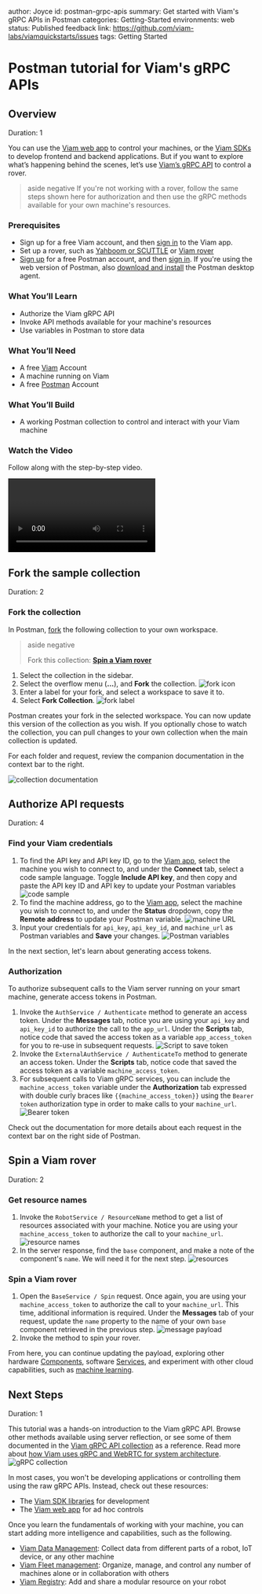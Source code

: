 author: Joyce
id: postman-grpc-apis
summary: Get started with Viam's gRPC APIs in Postman
categories: Getting-Started
environments: web
status: Published 
feedback link: https://github.com/viam-labs/viamquickstarts/issues
tags: Getting Started

# Postman tutorial for Viam's gRPC APIs
<!-- ------------------------ -->
## Overview 
Duration: 1

You can use the [Viam web app](https://app.viam.com) to control your machines, or the [Viam SDKs](https://docs.viam.com/sdks/) to develop frontend and backend applications. But if you want to explore what’s happening behind the scenes, let’s use [Viam’s gRPC API](https://www.postman.com/viamrobotics/workspace/viam-apis/overview) to control a rover.

> aside negative
> If you're not working with a rover, follow the same steps shown here for authorization and then use the gRPC methods available for your own machine's resources.

### Prerequisites
- Sign up for a free Viam account, and then [sign in](https://app.viam.com) to the Viam app.
- Set up a rover, such as [Yahboom or SCUTTLE](https://docs.viam.com/tutorials/configure/configure-rover/) or [Viam rover](https://docs.viam.com/get-started/try-viam/rover-resources/rover-tutorial-fragments/)
- [Sign up](https://identity.getpostman.com/signup) for a free Postman account, and then [sign in](https://go.postman.co/). If you're using the web version of Postman, also [download and install](https://www.postman.com/downloads/postman-agent/) the Postman desktop agent.

### What You’ll Learn 
- Authorize the Viam gRPC API
- Invoke API methods available for your machine's resources
- Use variables in Postman to store data

### What You’ll Need 
- A free [Viam](https://app.viam.com) Account
- A machine running on Viam
- A free [Postman](https://identity.getpostman.com/signup) Account

### What You’ll Build 
- A working Postman collection to control and interact with your Viam machine

### Watch the Video

Follow along with the step-by-step video.

<video id="KaJIXznpssw"></video>

<!-- ------------------------ -->

## Fork the sample collection

Duration: 2

### Fork the collection

In Postman, [fork](https://learning.postman.com/docs/collaborating-in-postman/version-control/#forking-postman-entities) the following collection to your own workspace.

> aside negative
> 
>  Fork this collection: **[Spin a Viam rover](https://www.postman.com/viamrobotics/workspace/viam-examples/collection/669fcf9f04dc6b500411069b)**

1. Select the collection in the sidebar.
1. Select the overflow menu (**...**), and **Fork** the collection.
  ![fork icon](assets/Fork.png)
1. Enter a label for your fork, and select a workspace to save it to.
1. Select **Fork Collection**.
  ![fork label](assets/Label.png)

Postman creates your fork in the selected workspace. You can now update this version of the collection as you wish. If you optionally chose to watch the collection, you can pull changes to your own collection when the main collection is updated.

For each folder and request, review the companion documentation in the context bar to the right.

![collection documentation](assets/Documentation.png)

<!-- ------------------------ -->

## Authorize API requests

Duration: 4

### Find your Viam credentials

1. To find the API key and API key ID, go to the [Viam app](https://app.viam.com), select the machine you wish to connect to, and under the **Connect** tab, select a code sample language. Toggle **Include API key**, and then copy and paste the API key ID and API key to update your Postman variables
  ![code sample](assets/gRPC1.png)
1. To find the machine address, go to the [Viam app](https://app.viam.com), select the machine you wish to connect to, and under the **Status** dropdown, copy the **Remote address** to update your Postman variable.
  ![machine URL](assets/grpc2.png)
1. Input your credentials for `api_key`, `api_key_id`, and `machine_url` as Postman variables and **Save** your changes.
  ![Postman variables](assets/grpc3.png)

In the next section, let's learn about generating access tokens.

### Authorization

To authorize subsequent calls to the Viam server running on your smart machine, generate access tokens in Postman.

1. Invoke the `AuthService / Authenticate` method to generate an access token. Under the **Messages** tab, notice you are using your `api_key` and `api_key_id` to authorize the call to the `app_url`. Under the **Scripts** tab, notice code that saved the access token as a variable `app_access_token` for you to re-use in subsequent requests.
  ![Script to save token](assets/script.png)
1. Invoke the `ExternalAuthService / AuthenticateTo` method to generate an access token. Under the **Scripts** tab, notice code that saved the access token as a variable `machine_access_token`.
1. For subsequent calls to Viam gRPC services, you can include the `machine_access_token` variable under the **Authorization** tab expressed with double curly braces like `{{machine_access_token}}` using the `Bearer token` authorization type in order to make calls to your `machine_url`.
  ![Bearer token](assets/bearer.png)

Check out the documentation for more details about each request in the context bar on the right side of Postman.

<!-- ------------------------ -->

## Spin a Viam rover

Duration: 2

### Get resource names
1. Invoke the `RobotService / ResourceName` method to get a list of resources associated with your machine. Notice you are using your `machine_access_token` to authorize the call to your `machine_url`.
  ![resource names](assets/machineURL.png)
1. In the server response, find the `base` component, and make a note of the component's `name`. We will need it for the next step.
  ![resources](assets/resources.png)

### Spin a Viam rover
1. Open the `BaseService / Spin` request. Once again, you are using your `machine_access_token` to authorize the call to your `machine_url`. This time, additional information is required. Under the **Messages** tab of your request, update the `name` property to the name of your own `base` component retrieved in the previous step.
  ![message payload](assets/messages.png)
1. Invoke the method to spin your rover.

From here, you can continue updating the payload, exploring other hardware [Components](https://docs.viam.com/components/), software [Services](https://docs.viam.com/services/), and experiment with other cloud capabilities, such as [machine learning](https://docs.viam.com/services/ml/). 

<!-- ------------------------ -->

## Next Steps

Duration: 1

This tutorial was a hands-on introduction to the Viam gRPC API. Browse other methods available using server reflection, or see some of them documented in the [Viam gRPC API collection](https://www.postman.com/viamrobotics/workspace/viam-apis/collection/6618689b086edda70e6d65ba) as a reference. Read more about [how Viam uses gRPC and WebRTC for system architecture](https://hackernoon.com/poor-network-conditions-no-problem-grpc-and-webrtc-for-robots-can-help).
  ![gRPC collection](assets/grpcCollection.png)

In most cases, you won't be developing applications or controlling them using the raw gRPC APIs. Instead, check out these resources:

- The [Viam SDK libraries](https://docs.viam.com/sdks/) for development
- The [Viam web app](https://app.viam.com) for ad hoc controls

Once you learn the fundamentals of working with your machine, you can start adding more intelligence and capabilities, such as the following.

- [Viam Data Management](https://docs.viam.com/services/data/): Collect data from different parts of a robot, IoT device, or any other machine
- [Viam Fleet management](https://docs.viam.com/fleet/): Organize, manage, and control any number of machines alone or in collaboration with others
- [Viam Registry](https://docs.viam.com/registry/): Add and share a modular resource on your robot
